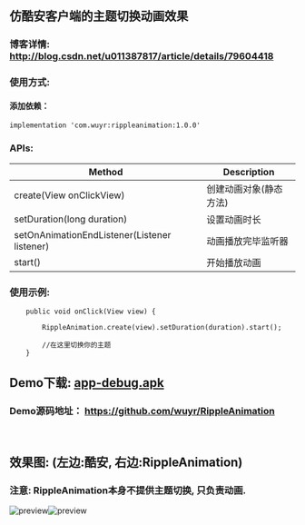 ## 仿酷安客户端的主题切换动画效果
### 博客详情: http://blog.csdn.net/u011387817/article/details/79604418

### 使用方式:
#### 添加依赖：
```
implementation 'com.wuyr:rippleanimation:1.0.0'
```

### APIs:
|Method|Description|
|------|-----------|
|create(View onClickView)|创建动画对象(静态方法)|
|setDuration(long duration)|设置动画时长|
|setOnAnimationEndListener(Listener listener)|动画播放完毕监听器|
|start()|开始播放动画|

### 使用示例:

```
    public void onClick(View view) {

        RippleAnimation.create(view).setDuration(duration).start();

        //在这里切换你的主题
    }

```

## Demo下载: [app-debug.apk](https://github.com/wuyr/RippleAnimation/raw/master/app-debug.apk)
### Demo源码地址： https://github.com/wuyr/RippleAnimation
<br/>

## 效果图: (左边:酷安, 右边:RippleAnimation)
### 注意: RippleAnimation本身不提供主题切换, 只负责动画.

![preview](https://github.com/wuyr/RippleAnimation/raw/master/previews/preview1.gif)![preview](https://github.com/wuyr/RippleAnimation/raw/master/previews/preview2.gif)